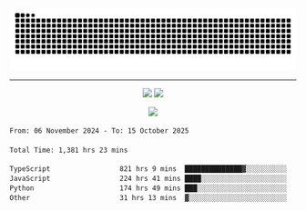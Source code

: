 <div align="center">
  <picture>
      <source
    media="(prefers-color-scheme: dark)"
      srcset="https://raw.githubusercontent.com/platane/snk/output/github-contribution-grid-snake-dark.svg"
      />
    <source
      media="(prefers-color-scheme: light)"
      srcset="https://raw.githubusercontent.com/xct007/xct007/output/github-contribution-grid-snake.svg"
      />
    <img
      alt="Snake"
      src="https://raw.githubusercontent.com/xct007/xct007/output/github-contribution-grid-snake.svg"
      />
  </picture>

</div>

___
<p align="center">
  <img src="https://readme-stats-blush-eta.vercel.app/api/top-langs/?username=xct007&layout=compact" />
  <img src="https://readme-stats-blush-eta.vercel.app/api?username=xct007&show_icons=true&theme=transparent&hide_title=true&include_all_commits=true" />
</p>

<p align="center">
  <img src="https://github-profile-trophy.vercel.app/?username=xct007&no-bg=true&rank=S,SS,SSS,A,AA,AAA,UNKNOWN,SECRET&row=3&title=-Followers,-Stars&margin-w=15&margin-h=15&column=2" />
</p>
<!--START_SECTION:waka-->

```txt
From: 06 November 2024 - To: 15 October 2025

Total Time: 1,381 hrs 23 mins

TypeScript                 821 hrs 9 mins  ██████████████▓░░░░░░░░░░   58.13 %
JavaScript                 224 hrs 41 mins ████░░░░░░░░░░░░░░░░░░░░░   15.91 %
Python                     174 hrs 49 mins ███░░░░░░░░░░░░░░░░░░░░░░   12.38 %
Other                      31 hrs 13 mins  ▓░░░░░░░░░░░░░░░░░░░░░░░░   02.21 %
```

<!--END_SECTION:waka-->
